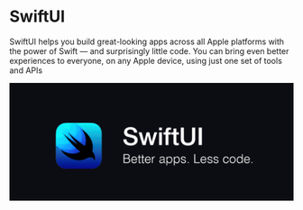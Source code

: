 # SwiftUI

SwiftUI helps you build great-looking apps across all Apple platforms with the power of Swift — and surprisingly little code.
You can bring even better experiences to everyone, on any Apple device, using just one set of tools and APIs

![An image](./SwiftUI%20Layout/SwiftUI-logo.png)
